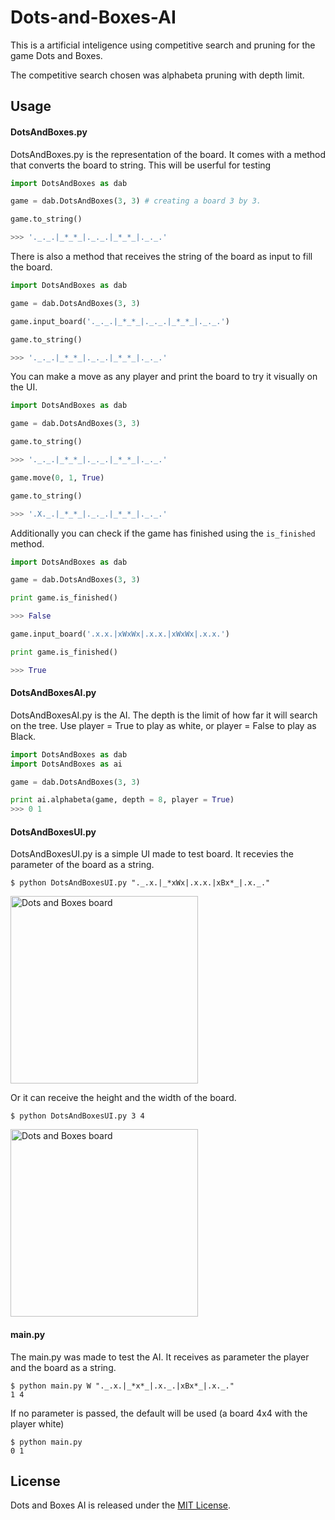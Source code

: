 # Dots-and-Boxes-AI

This is a artificial inteligence using competitive search and pruning for the game Dots and Boxes.

The competitive search chosen was alphabeta pruning with depth limit.

## Usage

#### DotsAndBoxes.py

DotsAndBoxes.py is the representation of the board. It comes with a method that converts the board to string. This will be userful for testing

```python
import DotsAndBoxes as dab

game = dab.DotsAndBoxes(3, 3) # creating a board 3 by 3.

game.to_string()

>>> '._._.|_*_*_|._._.|_*_*_|._._.'
```

There is also a method that receives the string of the board as input to fill the board.

```python
import DotsAndBoxes as dab

game = dab.DotsAndBoxes(3, 3)

game.input_board('._._.|_*_*_|._._.|_*_*_|._._.')

game.to_string()

>>> '._._.|_*_*_|._._.|_*_*_|._._.'
```

You can make a move as any player and print the board to try it visually on the UI.

```python
import DotsAndBoxes as dab

game = dab.DotsAndBoxes(3, 3)

game.to_string()

>>> '._._.|_*_*_|._._.|_*_*_|._._.'

game.move(0, 1, True)

game.to_string()

>>> '.X._.|_*_*_|._._.|_*_*_|._._.'
```

Additionally you can check if the game has finished using the `is_finished` method.

```python
import DotsAndBoxes as dab

game = dab.DotsAndBoxes(3, 3)

print game.is_finished()

>>> False

game.input_board('.x.x.|xWxWx|.x.x.|xWxWx|.x.x.')

print game.is_finished()

>>> True
```

#### DotsAndBoxesAI.py

DotsAndBoxesAI.py is the AI. The depth is the limit of how far it will search on the tree. Use player = True to play as white, or player = False to play as Black.

```python
import DotsAndBoxes as dab
import DotsAndBoxes as ai

game = dab.DotsAndBoxes(3, 3)

print ai.alphabeta(game, depth = 8, player = True)
>>> 0 1
```

#### DotsAndBoxesUI.py

DotsAndBoxesUI.py is a simple UI made to test board. It recevies the parameter of the board as a string.

```{r, engine=&#39;bash&#39;, code_block_name}
$ python DotsAndBoxesUI.py "._.x.|_*xWx|.x.x.|xBx*_|.x._."
```

<img src='https://cloud.githubusercontent.com/assets/4142065/23759059/6670bf20-04ca-11e7-9af1-cff390063568.png' alt='Dots and Boxes board' width='300'>

Or it can  receive the height and the width of the board.

```{r, engine=&#39;bash&#39;, code_block_name}
$ python DotsAndBoxesUI.py 3 4
```
<img src='https://cloud.githubusercontent.com/assets/4142065/23759066/6b119c3e-04ca-11e7-8ee1-61ca244ec7a7.png' alt='Dots and Boxes board' width='300'>

#### main.py

The main.py was made to test the AI. It receives as parameter the player and the board as a string. 

```{r, engine=&#39;bash&#39;, code_block_name}
$ python main.py W "._.x.|_*x*_|.x._.|xBx*_|.x._."
1 4
```
If no parameter is passed, the default will be used (a board 4x4 with the player white)

```{r, engine=&#39;bash&#39;, code_block_name}
$ python main.py
0 1
```



## License

Dots and Boxes AI is released under the [MIT License](LICENSE).